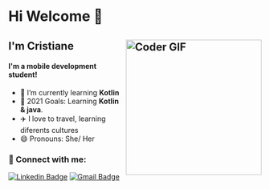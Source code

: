 <h1> Hi Welcome 👋  

## I'm Cristiane <img align="right" src="https://mridul2820.github.io/github-assets/assets/gif/responsive.gif" alt="Coder GIF" height="270">
#### I'm a mobile development student!

- 📖 I’m currently learning **Kotlin**
- 🎯 2021 Goals: Learning **Kotlin & java**.
-  ✈️ I love to travel, learning diferents cultures
- 😄 Pronouns: She/ Her

### 🧧 Connect with me:
[![Linkedin Badge](https://img.shields.io/badge/-LinkedIn-blue?style=flat&logo=Linkedin&logoColor=white&link=https://www.linkedin.com/in/cristianebranquinho/)](https://www.linkedin.com/in/cristianebranquinho/)
[![Gmail Badge](https://img.shields.io/badge/-Gmail-c14438?style=flat&logo=Gmail&logoColor=white&link=mailto:cristianebranquinho@gmail.com)](mailto:cristianebranquinho@gmail.com)

